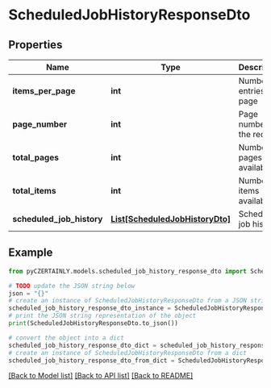 # ScheduledJobHistoryResponseDto


## Properties

Name | Type | Description | Notes
------------ | ------------- | ------------- | -------------
**items_per_page** | **int** | Number of entries per page | 
**page_number** | **int** | Page number for the request | 
**total_pages** | **int** | Number of pages available | 
**total_items** | **int** | Number of items available | 
**scheduled_job_history** | [**List[ScheduledJobHistoryDto]**](ScheduledJobHistoryDto.md) | Scheduled job history | 

## Example

```python
from pyCZERTAINLY.models.scheduled_job_history_response_dto import ScheduledJobHistoryResponseDto

# TODO update the JSON string below
json = "{}"
# create an instance of ScheduledJobHistoryResponseDto from a JSON string
scheduled_job_history_response_dto_instance = ScheduledJobHistoryResponseDto.from_json(json)
# print the JSON string representation of the object
print(ScheduledJobHistoryResponseDto.to_json())

# convert the object into a dict
scheduled_job_history_response_dto_dict = scheduled_job_history_response_dto_instance.to_dict()
# create an instance of ScheduledJobHistoryResponseDto from a dict
scheduled_job_history_response_dto_from_dict = ScheduledJobHistoryResponseDto.from_dict(scheduled_job_history_response_dto_dict)
```
[[Back to Model list]](../README.md#documentation-for-models) [[Back to API list]](../README.md#documentation-for-api-endpoints) [[Back to README]](../README.md)



